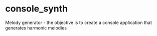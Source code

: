 # console_synth

Melody generator - the objective is to create a console application that generates harmonic melodies
